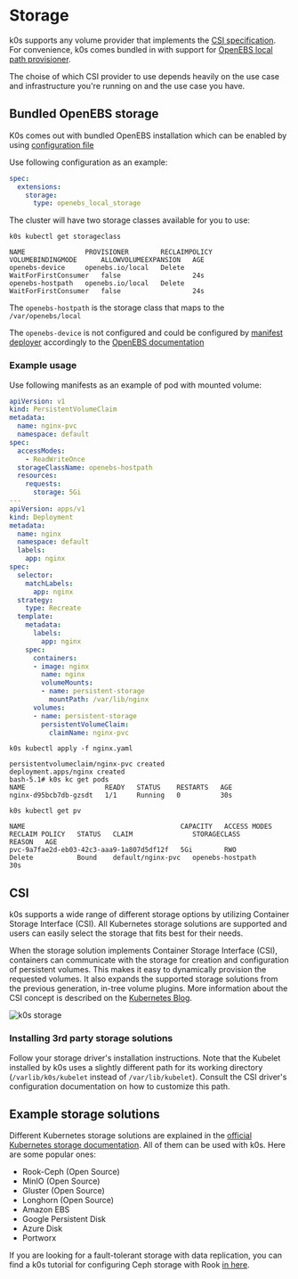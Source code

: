 # Storage

k0s supports any volume provider that implements the [CSI specification](https://github.com/container-storage-interface/spec). For convenience, k0s comes bundled in with support for [OpenEBS local path provisioner](https://openebs.io/docs/concepts/localpv).

The choise of which CSI provider to use depends heavily on the use case and infrastructure you're running on and the use case you have.

## Bundled OpenEBS storage

K0s comes out with bundled OpenEBS installation which can be enabled by using [configuration file](./configuration.md)

Use following configuration as an example:

```yaml
spec:
  extensions:
    storage:
      type: openebs_local_storage
```

The cluster will have two storage classes available for you to use:

```shell
k0s kubectl get storageclass
```

```shell
NAME               PROVISIONER        RECLAIMPOLICY   VOLUMEBINDINGMODE      ALLOWVOLUMEEXPANSION   AGE
openebs-device     openebs.io/local   Delete          WaitForFirstConsumer   false                  24s
openebs-hostpath   openebs.io/local   Delete          WaitForFirstConsumer   false                  24s
```

The `openebs-hostpath` is the storage class that maps to the `/var/openebs/local`

The `openebs-device` is not configured and could be configured by [manifest deployer](manifests.md) accordingly to the [OpenEBS documentation](https://docs.openebs.io/)

### Example usage

Use following manifests as an example of pod with mounted volume:

```yaml
apiVersion: v1
kind: PersistentVolumeClaim
metadata:
  name: nginx-pvc
  namespace: default
spec:
  accessModes:
    - ReadWriteOnce
  storageClassName: openebs-hostpath
  resources:
    requests:
      storage: 5Gi
---
apiVersion: apps/v1
kind: Deployment
metadata:
  name: nginx
  namespace: default
  labels:
    app: nginx
spec:
  selector:
    matchLabels:
      app: nginx
  strategy:
    type: Recreate
  template:
    metadata:
      labels:
        app: nginx
    spec:
      containers:
      - image: nginx 
        name: nginx
        volumeMounts:
        - name: persistent-storage
          mountPath: /var/lib/nginx
      volumes:
      - name: persistent-storage
        persistentVolumeClaim:
          claimName: nginx-pvc
```

```shell
k0s kubectl apply -f nginx.yaml
```

```shell
persistentvolumeclaim/nginx-pvc created
deployment.apps/nginx created
bash-5.1# k0s kc get pods
NAME                    READY   STATUS    RESTARTS   AGE
nginx-d95bcb7db-gzsdt   1/1     Running   0          30s
```

```shell
k0s kubectl get pv
```

```shell
NAME                                       CAPACITY   ACCESS MODES   RECLAIM POLICY   STATUS   CLAIM               STORAGECLASS       REASON   AGE
pvc-9a7fae2d-eb03-42c3-aaa9-1a807d5df12f   5Gi        RWO            Delete           Bound    default/nginx-pvc   openebs-hostpath            30s
```

## CSI

k0s supports a wide range of different storage options by utilizing Container Storage Interface (CSI). All Kubernetes storage solutions are supported and users can easily select the storage that fits best for their needs.

When the storage solution implements Container Storage Interface (CSI), containers can communicate with the storage for creation and configuration of persistent volumes. This makes it easy to dynamically provision the requested volumes. It also expands the supported storage solutions from the previous generation, in-tree volume plugins. More information about the CSI concept is described on the [Kubernetes Blog](https://kubernetes.io/blog/2019/01/15/container-storage-interface-ga/).

![k0s storage](img/k0s_storage.png)

### Installing 3rd party storage solutions

Follow your storage driver's installation instructions. Note that the Kubelet installed by k0s uses a slightly different path for its working directory (`/varlib/k0s/kubelet` instead of `/var/lib/kubelet`). Consult the CSI driver's configuration documentation on how to customize this path.

## Example storage solutions

Different Kubernetes storage solutions are explained in the [official Kubernetes storage documentation](https://kubernetes.io/docs/concepts/storage/volumes/). All of them can be used with k0s. Here are some popular ones:

- Rook-Ceph (Open Source)
- MinIO (Open Source)
- Gluster (Open Source)
- Longhorn (Open Source)
- Amazon EBS
- Google Persistent Disk
- Azure Disk
- Portworx

If you are looking for a fault-tolerant storage with data replication, you can find a k0s tutorial for configuring Ceph storage with Rook [in here](examples/rook-ceph.md).
